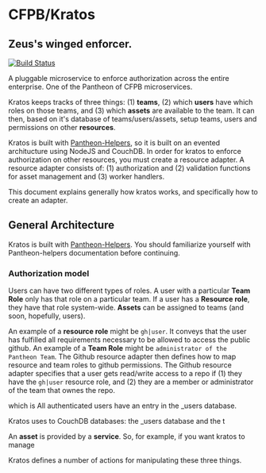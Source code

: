 # CFPB/Kratos
## Zeus's winged enforcer.

[![Build Status](https://travis-ci.org/cfpb/kratos.svg)](https://travis-ci.org/cfpb/kratos)

A pluggable microservice to enforce authorization across the entire enterprise.
One of the Pantheon of CFPB microservices.


Kratos keeps tracks of three things: (1) **teams**,
(2) which **users** have which roles on those teams,
and (3) which **assets** are available to the team.
It can then, based on it's database of teams/users/assets,
setup teams, users and permissions on other **resources**.

Kratos is built with [Pantheon-Helpers](https://github.com/cfpb/pantheon-helpers),
so it is built on an evented architucture using NodeJS and CouchDB.
In order for kratos to enforce authorization on other resources,
you must create a resource adapter.
A resource adapter consists of:
(1) authorization and (2) validation functions for asset management and
(3) worker handlers.

This document explains generally how kratos works,
and specifically how to create an adapter.

## General Architecture
Kratos is built with [Pantheon-Helpers](https://github.com/cfpb/pantheon-helpers).
You should familiarize yourself with Pantheon-helpers documentation before continuing.

### Authorization model
Users can have two different types of roles.
A user with a particular **Team Role** only has that role on a particular team.
If a user has a **Resource role**, they have that role system-wide.
**Assets** can be assigned to teams (and soon, hopefully, users).

An example of a **resource role** might be `gh|user`.
It conveys that the user has fulfilled all requirements necessary to be allowed to access the public github.
An example of a **Team Role** might be `administrator of the Pantheon Team`.
The Github resource adapter then defines how to map resource and team roles to github permissions.
The Github resource adapter specifies that a user gets read/write access to a repo if (1) they have the `gh|user` resource role, and
(2) they are a member or administrator of the team that ownes the repo.





which is
All authenticated users have an entry in the _users database.

Kratos uses to CouchDB databases:
the _users database and the t


An **asset** is provided by a **service**.
So, for example,
if you want kratos to manage 

Kratos defines a number of actions for manipulating these three things.
